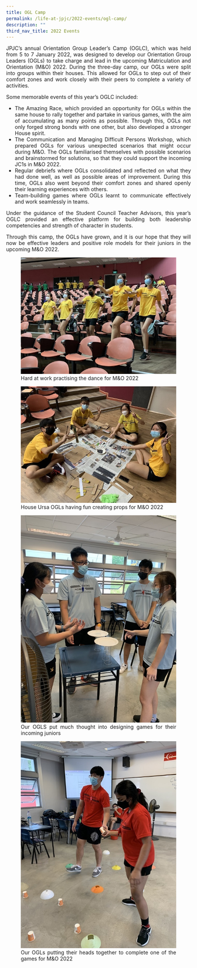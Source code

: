 ```yaml
---
title: OGL Camp
permalink: /life-at-jpjc/2022-events/ogl-camp/
description: ""
third_nav_title: 2022 Events
---
```

<div align=justify>

<p>JPJC’s annual Orientation Group Leader’s Camp (OGLC), which was held from 5 to 7 January 2022, was designed to develop our Orientation Group Leaders (OGLs) to take charge and lead in the upcoming Matriculation and Orientation (M&O) 2022. During the three-day camp, our OGLs were split into groups within their houses. This allowed for OGLs to step out of their comfort zones and work closely with their peers to complete a variety of activities.</p>

<p>Some memorable events of this year’s OGLC included:
<ul>
<li>The Amazing Race, which provided an opportunity for OGLs within the same house to rally together and partake in various games, with the aim of accumulating as many points as possible. Through this, OGLs not only forged strong bonds with one other, but also developed a stronger House spirit.</li>

<li>The Communication and Managing Difficult Persons Workshop, which prepared OGLs for various unexpected scenarios that might occur during M&O. The OGLs familiarised themselves with possible scenarios and brainstormed for solutions, so that they could support the incoming JC1s in M&O 2022.</li>

<li>Regular debriefs where OGLs consolidated and reflected on what they had done well, as well as possible areas of improvement. During this time, OGLs also went beyond their comfort zones and shared openly their learning experiences with others.</li>

<li>Team-building games where OGLs learnt to communicate effectively and work seamlessly in teams.</li></ul>

<p>Under the guidance of the Student Council Teacher Advisors, this year’s OGLC provided an effective platform for building both leadership competencies and strength of character in students.</p>

<p>Through this camp, the OGLs have grown, and it is our hope that they will now be effective leaders and positive role models for their juniors in the upcoming M&O 2022.</p>

<figure>
<img src="/images/olgc1.jpg">
<figcaption>Hard at work practising the dance for M&O 2022</figcaption>
</figure>
	
<figure>
<img src="/images/olgc2.jpg">
<figcaption>House Ursa OGLs having fun creating props for M&O 2022</figcaption>
</figure>

<figure>
<img src="/images/olgc3.jpg">
<figcaption>Our OGLS put much thought into designing games for their incoming juniors</figcaption>
</figure>

<figure>
<img src="/images/olgc4.jpg">
<figcaption>Our OGLs putting their heads together to complete one of the games for M&O 2022</figcaption>
</figure>